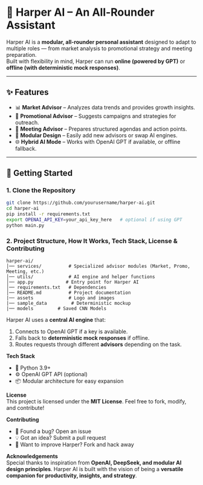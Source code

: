 # 🤖 Harper AI – An All-Rounder Assistant

Harper AI is a **modular, all-rounder personal assistant** designed to adapt to multiple roles — from market analysis to promotional strategy and meeting preparation.  
Built with flexibility in mind, Harper can run **online (powered by GPT)** or **offline (with deterministic mock responses)**.

---

## ✨ Features

- 📊 **Market Advisor** – Analyzes data trends and provides growth insights.  
- 🎯 **Promotional Advisor** – Suggests campaigns and strategies for outreach.  
- 📅 **Meeting Advisor** – Prepares structured agendas and action points.  
- 🔄 **Modular Design** – Easily add new advisors or swap AI engines.  
- 🌐 **Hybrid AI Mode** – Works with OpenAI GPT if available, or offline fallback.  

---

## 🚀 Getting Started

### 1. Clone the Repository
```bash
git clone https://github.com/yourusername/harper-ai.git
cd harper-ai
pip install -r requirements.txt
export OPENAI_API_KEY=your_api_key_here   # optional if using GPT
python main.py
```

### 2. Project Structure, How It Works, Tech Stack, License & Contributing

```
harper-ai/
│── services/          # Specialized advisor modules (Market, Promo, Meeting, etc.)
│── utils/             # AI engine and helper functions
│── app.py            # Entry point for Harper AI
│── requirements.txt   # Dependencies
│── README.md          # Project documentation
|── assets             # Logo and images
|── sample_data         # Deterministic mockup
|── models         # Saved CNN Models
```

Harper AI uses a **central AI engine** that:
1. Connects to OpenAI GPT if a key is available.  
2. Falls back to **deterministic mock responses** if offline.  
3. Routes requests through different **advisors** depending on the task.  

**Tech Stack**  
- 🐍 Python 3.9+  
- ⚙️ OpenAI GPT API (optional)  
- 📦 Modular architecture for easy expansion  

**License**  
This project is licensed under the **MIT License**. Feel free to fork, modify, and contribute!  

**Contributing**  
- 🐛 Found a bug? Open an issue  
- 💡 Got an idea? Submit a pull request  
- 🔧 Want to improve Harper? Fork and hack away  

**Acknowledgements**  
Special thanks to inspiration from **OpenAI, DeepSeek, and modular AI design principles**. Harper AI is built with the vision of being a **versatile companion for productivity, insights, and strategy**.  
